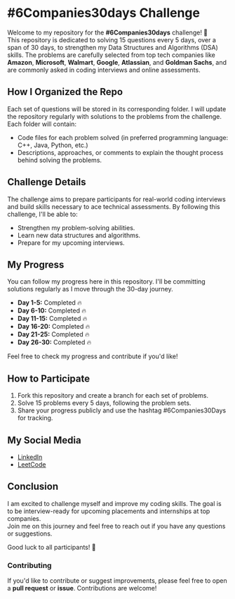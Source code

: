 # #6Companies30days Challenge

Welcome to my repository for the **#6Companies30days** challenge! 🎉  
This repository is dedicated to solving 15 questions every 5 days, over a span of 30 days, to strengthen my Data Structures and Algorithms (DSA) skills. The problems are carefully selected from top tech companies like **Amazon**, **Microsoft**, **Walmart**, **Google**, **Atlassian**, and **Goldman Sachs**, and are commonly asked in coding interviews and online assessments.


## How I Organized the Repo

Each set of questions will be stored in its corresponding folder. I will update the repository regularly with solutions to the problems from the challenge. Each folder will contain:
- Code files for each problem solved (in preferred programming language: C++, Java, Python, etc.)
- Descriptions, approaches, or comments to explain the thought process behind solving the problems.

## Challenge Details

The challenge aims to prepare participants for real-world coding interviews and build skills necessary to ace technical assessments. By following this challenge, I'll be able to:
- Strengthen my problem-solving abilities.
- Learn new data structures and algorithms.
- Prepare for my upcoming interviews.

## My Progress

You can follow my progress here in this repository. I'll be committing solutions regularly as I move through the 30-day journey.

- **Day 1-5:** Completed 🔥
- **Day 6-10:** Completed 🔥
- **Day 11-15:** Completed 🔥
- **Day 16-20:** Completed 🔥
- **Day 21-25:** Completed 🔥
- **Day 26-30:** Completed 🔥

Feel free to check my progress and contribute if you'd like!

## How to Participate

1. Fork this repository and create a branch for each set of problems.
2. Solve 15 problems every 5 days, following the problem sets.
3. Share your progress publicly and use the hashtag #6Companies30Days for tracking.

## My Social Media

- [LinkedIn](https://www.linkedin.com/in/nitinjhaconnect)
- [LeetCode](https://leetcode.com/u/Nitin_jha/)


## Conclusion

I am excited to challenge myself and improve my coding skills. The goal is to be interview-ready for upcoming placements and internships at top companies.  
Join me on this journey and feel free to reach out if you have any questions or suggestions.

Good luck to all participants! 🚀


### Contributing
If you'd like to contribute or suggest improvements, please feel free to open a **pull request** or **issue**. Contributions are welcome!


